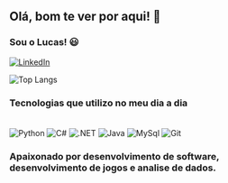 ## Olá, bom te ver por aqui! 👋

### Sou o Lucas! 😃 

[![LinkedIn](https://img.shields.io/badge/LinkedIn-0077B5?style=for-the-badge&logo=linkedin&logoColor=white)](https://www.linkedin.com/in/lucas-msacchi/)

![Top Langs](https://github-readme-stats.vercel.app/api/top-langs/?username=lucas-sacchi&layout=compact)

### Tecnologias que utilizo no meu dia a dia
<div style="display: inline_block"><br/>
  <img align="center" alt="Python" src="https://img.shields.io/badge/Python-3776AB?style=for-the-badge&logo=python&logoColor=white" />
  <img align="center" alt="C#" src="https://img.shields.io/badge/C%23-239120?style=for-the-badge&logo=c-sharp&logoColor=white" />
  <img align="center" alt=".NET" src="https://img.shields.io/badge/.NET-5C2D91?style=for-the-badge&logo=.net&logoColor=white" />
  <img align="center" alt="Java" src="https://img.shields.io/badge/Java-ED8B00?style=for-the-badge&logo=openjdk&logoColor=white" />
  <img align="center" alt="MySql" src="https://img.shields.io/badge/MySQL-005C84?style=for-the-badge&logo=mysql&logoColor=white" />
  <img align="center" alt="Git" src="https://img.shields.io/badge/GIT-E44C30?style=for-the-badge&logo=git&logoColor=white" />
</div>

### Apaixonado por desenvolvimento de software, desenvolvimento de jogos e analise de dados.


